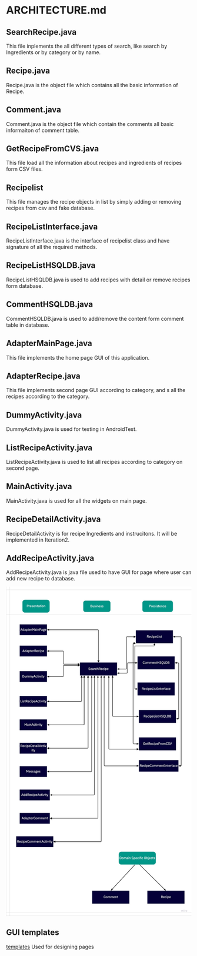  # ARCHITECTURE.md

## SearchRecipe.java
This file inplements the all different types of search, like search by Ingredients or by category or by name.

## Recipe.java
Recipe.java is the object file which contains all the basic information of Recipe.

## Comment.java
Comment.java is the object file which contain the comments all basic informaiton of comment table.

## GetRecipeFromCVS.java
This file load all the information about recipes and ingredients of recipes form CSV files.

## Recipelist
This file manages the recipe objects in list by simply adding or removing recipes from csv and fake database.

## RecipeListInterface.java
RecipeListInterface.java is the interface of recipelist class and have signature of all the required methods.

## RecipeListHSQLDB.java
RecipeListHSQLDB.java is used to add recipes with detail or remove recipes form database.

## CommentHSQLDB.java
CommentHSQLDB.java is used to add/remove the content form comment table in database.

## AdapterMainPage.java
This file implements the home page GUI of this application.

## AdapterRecipe.java
This file implements second page GUI according to category, and s all the recipes according to the category. 

## DummyActivity.java
DummyActivity.java is used for testing in AndroidTest.

## ListRecipeActivity.java
ListRecipeActivity.java is used to list all recipes according to category on second page.

## MainActivity.java
MainActivity.java is used for all the widgets on main page.

## RecipeDetailActivity.java
RecipeDetailActivity is for recipe Ingredients and instrucitons. It will be implemented in Iteration2.

## AddRecipeActivity.java
AddRecipeActivity.java is java file used to have GUI for page where user can add new recipe to database.


![flow chart]( img_source/Cross_Functional_Flow_Chart_Template.jpg)

## GUI templates

[templates](https://code.cs.umanitoba.ca/winter-2022-a02/group-10/irecipe/-/issues/28) Used for designing pages
